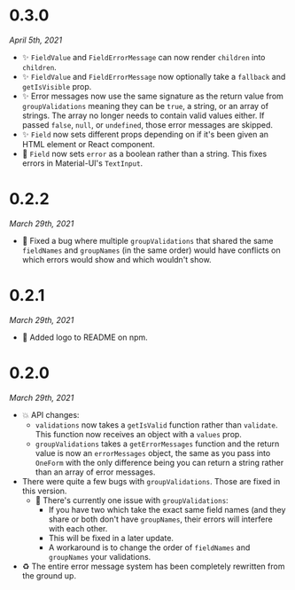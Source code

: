 # 0.3.0
_April 5th, 2021_

- ✨ `FieldValue` and `FieldErrorMessage` can now render `children` into `children`.
- ✨ `FieldValue` and `FieldErrorMessage` now optionally take a `fallback` and `getIsVisible` prop.
- ✨ Error messages now use the same signature as the return value from `groupValidations` meaning they can be `true`, a string, or an array of strings. The array no longer needs to contain valid values either. If passed `false`, `null`, or `undefined`, those error messages are skipped.
- ✨ `Field` now sets different props depending on if it's been given an HTML element or React component.
- 🐛 `Field` now sets `error` as a boolean rather than a string. This fixes errors in Material-UI's `TextInput`.

# 0.2.2
_March 29th, 2021_

- 🐛 Fixed a bug where multiple `groupValidations` that shared the same `fieldNames` and `groupNames` (in the same order) would have conflicts on which errors would show and which wouldn't show.

# 0.2.1
_March 29th, 2021_

- 📝 Added logo to README on npm.

# 0.2.0
_March 29th, 2021_

- 💥 API changes:
	+ `validations` now takes a `getIsValid` function rather than `validate`. This function now receives an object with a `values` prop.
	+ `groupValidations` takes a `getErrorMessages` function and the return value is now an `errorMessages` object, the same as you pass into `OneForm` with the only difference being you can return a string rather than an array of error messages.
- There were quite a few bugs with `groupValidations`. Those are fixed in this version.
	+ 🐛 There's currently one issue with `groupValidations`:
		* If you have two which take the exact same field names (and they share or both don't have `groupNames`, their errors will interfere with each other.
		* This will be fixed in a later update.
		* A workaround is to change the order of `fieldNames` and `groupNames` your validations.
- ♻️ The entire error message system has been completely rewritten from the ground up.
